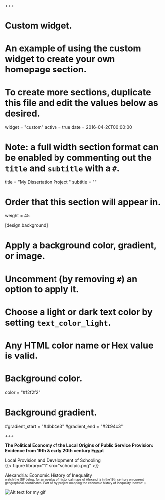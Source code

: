 +++
# Custom widget.
# An example of using the custom widget to create your own homepage section.
# To create more sections, duplicate this file and edit the values below as desired.
widget = "custom"
active = true
date = 2016-04-20T00:00:00

# Note: a full width section format can be enabled by commenting out the `title` and `subtitle` with a `#`.
title = "My Dissertation Project  "
subtitle = ""

# Order that this section will appear in.
weight = 45

[design.background]
  # Apply a background color, gradient, or image.
  #   Uncomment (by removing `#`) an option to apply it.
  #   Choose a light or dark text color by setting `text_color_light`.
  #   Any HTML color name or Hex value is valid.

  # Background color.
   color = "#f2f2f2"
  
  # Background gradient.
  #gradient_start = "#4bb4e3"
  #gradient_end = "#2b94c3"

+++

**The Political Economy of the Local Origins of Public Service Provision: 
Evidence from 19th & early 20th century Egypt**

Local Provision and Development of Schooling<br/>
{{< figure library="1" src="schoolpic.png" >}}

Alexandria: Economic History of Inequality<br/>
<sub><sup>watch the GIF below, for an overlay of historical maps of Alexandria in the 19th century on current geographical coordinates. Part of my project mapping the economic history of inequality :bowtie: :boom: </sup></sub>

![Alt text for my gif](/img/Jul-15-2022%2016-33-41.gif)




